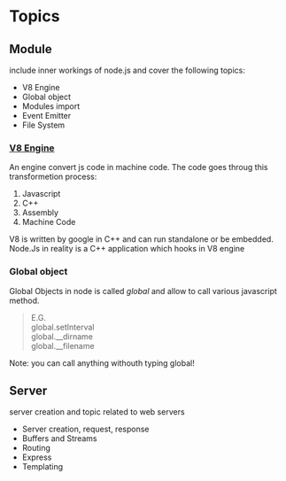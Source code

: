 # Topics

## Module
include inner workings of node.js and cover the following topics:

- V8 Engine
- Global object
- Modules import
- Event Emitter
- File System


### [V8 Engine](https://v8.dev/)

An engine convert js code in machine code.
The code goes throug this transformetion process:

1. Javascript  
1. C++  
1. Assembly  
1. Machine Code

V8 is written by google in C++ and can run standalone or be embedded. 
Node.Js in reality is a C++ application which hooks in V8 engine


### Global object
Global Objects in node is called _global_ and allow to call various javascript method.  
>E.G.  
global.setInterval  
global.__dirname  
global.__filename  

Note: you can call anything withouth typing global!


## Server
server creation and topic related to web servers

- Server creation, request, response
- Buffers and Streams
- Routing
- Express
- Templating


